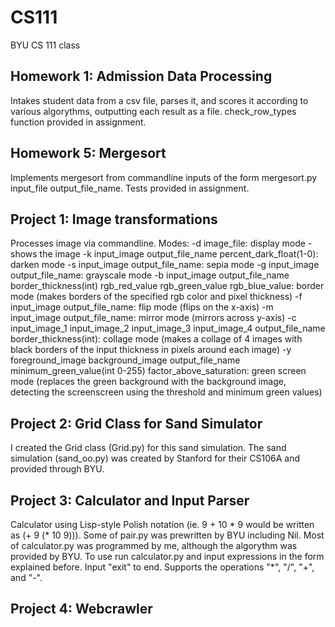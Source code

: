 # CS111
BYU CS 111 class

## Homework 1: Admission Data Processing
Intakes student data from a csv file, parses it, and scores it according to various algorythms, outputting each result as a file.
check_row_types function provided in assignment.

## Homework 5: Mergesort
Implements mergesort from commandline inputs of the form mergesort.py input_file output_file_name.
Tests provided in assignment.

## Project 1: Image transformations
Processes image via commandline. Modes:
-d image_file: display mode - shows the image
-k input_image output_file_name percent_dark_float(1-0): darken mode
-s input_image output_file_name: sepia mode
-g input_image output_file_name: grayscale mode
-b input_image output_file_name border_thickness(int) rgb_red_value rgb_green_value rgb_blue_value: border mode (makes borders of the specified rgb color and pixel thickness)
-f input_image output_file_name: flip mode (flips on the x-axis)
-m input_image output_file_name: mirror mode (mirrors across y-axis)
-c input_image_1 input_image_2 input_image_3 input_image_4 output_file_name border_thickness(int): collage mode (makes a collage of 4 images with black borders of the input thickness in pixels around each image)
-y foreground_image background_image output_file_name minimum_green_value(int 0-255) factor_above_saturation: green screen mode (replaces the green background with the background image, detecting the screenscreen using the threshold and minimum green values) 

## Project 2: Grid Class for Sand Simulator
I created the Grid class (Grid.py) for this sand simulation. The sand simulation (sand_oo.py) was created by Stanford for their CS106A and provided through BYU.

## Project 3: Calculator and Input Parser
Calculator using Lisp-style Polish notation (ie. 9 + 10 * 9 would be written as (+ 9 (* 10 9))). Some of pair.py was prewritten by BYU including Nil. Most of calculator.py was programmed by me, although the algorythm was provided by BYU. 
To use run calculator.py and input expressions in the form explained before. Input "exit" to end. Supports the operations "*", "/", "+", and "-".

## Project 4: Webcrawler